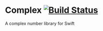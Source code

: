# Complex [![Build Status](https://travis-ci.org/isaac-webb/Complex.svg?branch=master)](https://travis-ci.org/isaac-webb/Complex)
A complex number library for Swift
